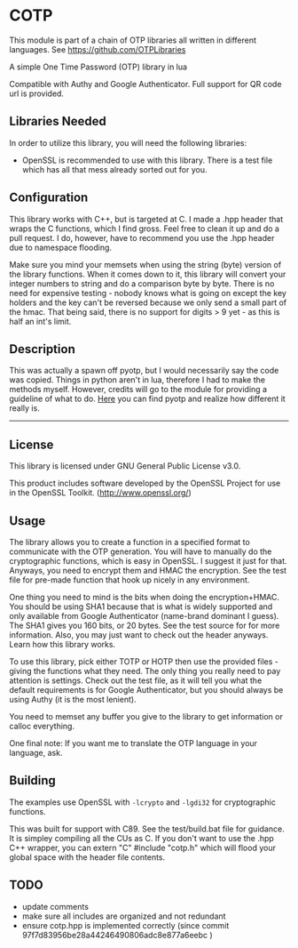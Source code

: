 # COTP

This module is part of a chain of OTP libraries all written in different languages. See https://github.com/OTPLibraries

A simple One Time Password (OTP) library in lua

Compatible with Authy and Google Authenticator. Full support for QR code url is provided.


## Libraries Needed

In order to utilize this library, you will need the following libraries:
* OpenSSL is recommended to use with this library. There is a test file which has all that mess already sorted out for you.


## Configuration

This library works with C++, but is targeted at C. I made a .hpp header that wraps the C functions, which I find gross. Feel free to clean it up and do a pull request. I do, however, have to recommend you use the .hpp header due to namespace flooding.

Make sure you mind your memsets when using the string (byte) version of the library functions. When it comes down to it, this library will convert your integer numbers to string and do a comparison byte by byte. There is no need for expensive testing - nobody knows what is going on except the key holders and the key can't be reversed because we only send a small part of the hmac. That being said, there is no support for digits > 9 yet - as this is half an int's limit.


## Description

This was actually a spawn off pyotp, but I would necessarily say the code was copied. Things in python aren't in lua, therefore I had to make the methods myself. However, credits will go to the module for providing a guideline of what to do. [Here](https://github.com/pyotp/pyotp) you can find pyotp and realize how different it really is.

_____________

## License

This library is licensed under GNU General Public License v3.0.

This product includes software developed by the OpenSSL Project for use in the OpenSSL Toolkit. (http://www.openssl.org/)


## Usage

The library allows you to create a function in a specified format to communicate with the OTP generation. You will have to manually do the cryptographic functions, which is easy in OpenSSL. I suggest it just for that. Anyways, you need to encrypt them and HMAC the encryption. See the test file for pre-made function that hook up nicely in any environment.

One thing you need to mind is the bits when doing the encryption+HMAC. You should be using SHA1 because that is what is widely supported and only available from Google Authenticator (name-brand dominant I guess). The SHA1 gives you 160 bits, or 20 bytes. See the test source for for more information. Also, you may just want to check out the header anyways. Learn how this library works.

To use this library, pick either TOTP or HOTP then use the provided files - giving the functions what they need. The only thing you really need to pay attention is settings. Check out the test file, as it will tell you what the default requirements is for Google Authenticator, but you should always be using Authy (it is the most lenient).

You need to memset any buffer you give to the library to get information or calloc everything.

One final note: If you want me to translate the OTP language in your language, ask.

## Building

The examples use OpenSSL with `-lcrypto` and `-lgdi32` for cryptographic functions.

This was built for support with C89. See the test/build.bat file for guidance. It is simpley compiling all the CUs as C. If you don't want to use the .hpp C++ wrapper, you can extern "C" #include "cotp.h" which will flood your global space with the header file contents.

## TODO

* update comments
* make sure all includes are organized and not redundant
* ensure cotp.hpp is implemented correctly (since commit 97f7d83956be28a44246490806adc8e877a6eebc )
